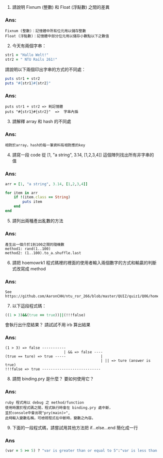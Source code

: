 1. 請說明 Fixnum (整數) 和 Float (浮點數) 之間的差異
  ### Ans:
  ```
  Fixnum (整數)：記憶體中所有位元用以儲存整數
  Float (浮點數)：記憶體中部分位元用以儲存小數點以下之數值
  ``` 

2. 今天有兩個字串：
  ```ruby 
  str1 = "Hallo Welt!" 
  str2 = " NTU Rails 261!"
  ```
請說明以下兩個印出字串的方式的不同處：
  ```ruby
  puts str1 + str2
  puts "#{str1}#{str2}"
  ```
  ### Ans:
  ```  
  puts str1 + str2 => 耗記憶體
  puts "#{str1}#{str2}"  =>  字串內插
  ``` 
3. 請解釋 array 和 hash 的不同處
  ### Ans:
  ```  
  相對於array，hash的每一筆資料有相對應的key  
  ``` 

4. 請寫一段 code 從 [1, "a string", 3.14, [1,2,3,4]] 這個陣列找出所有非字串的值
  ### Ans:
  ``` ruby  
  arr = [1, "a string", 3.14, [1,2,3,4]]

  for item in arr
      if !(item.class == String)
          puts item
      end
  end
  ```

5. 請列出兩種產出亂數的方法
  ### Ans:
  ```  
  產生出一個介於1到100之間的隨機數
  method1: rand(1..100) 
  method2: (1..100).to_a.shuffle.last
  ``` 

6. 請把 hoemowrk1 程式碼裡的裡面的使用者輸入兩個數字的方式和輸贏的判斷式改寫成 method
  ### Ans:
  ```  
  See https://github.com/AaronCHH/ntu_ror_266/blob/master/QUIZ/quiz1/Q06/homework1_v1_2.rb
  ``` 

7. 以下這段程式碼：
  ```ruby
  ((1 > 3)&&(true == true))||(!!!false)
  ```
  會執行出什麼結果？ 請試試不用 irb 算出結果
  ### Ans:  
  ```
  (1 > 3) => false -----------
                             | && => false ----
  (true == ture) => true -----                | 
                                              | || => ture (answer is true)
  !!!false => true ---------------------------
  
  ```

8. 請問 binding.pry 是什麼？ 要如何使用它？
  ### Ans:
  ```  
  ruby 程式用以 debug 之 method/function
  使用時置於程式碼之間，程式執行時會在 binding.pry 處中斷，
  並於console中會出現"pry(main)>",
  此時輸入變數名稱，可檢視程式在中斷時，變數之內容。
  ```

9. 下面的一段程式碼，請嘗試用其他方法把 if...else...end 簡化成一行
  ### Ans
  ```ruby
  (var = 5 >= 5) ? "var is greater than or equal to 5":"var is less than 5" 
  ```